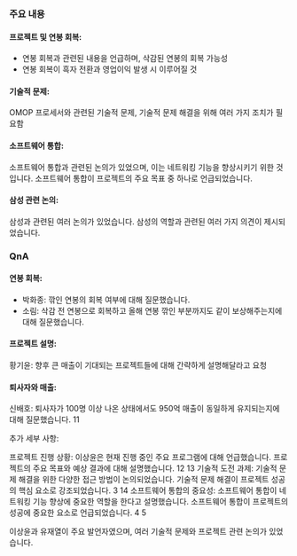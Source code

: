 ### 주요 내용
#### 프로젝트 및 연봉 회복:
- 연봉 회복과 관련된 내용을 언급하며, 삭감된 연봉의 회복 가능성
- 연봉 회복이 흑자 전환과 영업이익 발생 시 이루어질 것

#### 기술적 문제:
OMOP 프로세서와 관련된 기술적 문제, 기술적 문제 해결을 위해 여러 가지 조치가 필요함

#### 소프트웨어 통합:
소프트웨어 통합과 관련된 논의가 있었으며, 이는 네트워킹 기능을 향상시키기 위한 것입니다. 소프트웨어 통합이 프로젝트의 주요 목표 중 하나로 언급되었습니다.

#### 삼성 관련 논의:
삼성과 관련된 여러 논의가 있었습니다. 삼성의 역할과 관련된 여러 가지 의견이 제시되었습니다.

### QnA
#### 연봉 회복:
- 박화종: 깎인 연봉의 회복 여부에 대해 질문했습니다.
- 소림: 삭감 전 연봉으로 회복하고 올해 연봉 깎인 부분까지도 같이 보상해주는지에 대해 질문했습니다.

#### 프로젝트 설명:
황기윤: 향후 큰 매출이 기대되는 프로젝트들에 대해 간략하게 설명해달라고 요청

#### 퇴사자와 매출:
신배호: 퇴사자가 100명 이상 나온 상태에서도 950억 매출이 동일하게 유지되는지에 대해 질문했습니다. 11

추가 세부 사항:

프로젝트 진행 상황:
이상윤은 현재 진행 중인 주요 프로그램에 대해 언급했습니다. 프로젝트의 주요 목표와 예상 결과에 대해 설명했습니다. 12 13
기술적 도전 과제:
기술적 문제 해결을 위한 다양한 접근 방법이 논의되었습니다. 기술적 문제 해결이 프로젝트 성공의 핵심 요소로 강조되었습니다. 3 14
소프트웨어 통합의 중요성:
소프트웨어 통합이 네트워킹 기능 향상에 중요한 역할을 한다고 설명했습니다. 소프트웨어 통합이 프로젝트의 성공에 중요한 요소로 언급되었습니다. 4 5

이상윤과 유재열이 주요 발언자였으며, 여러 기술적 문제와 프로젝트 관련 논의가 있었습니다.